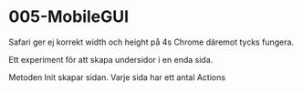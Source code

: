 # 005-MobileGUI

Safari ger ej korrekt width och height på 4s
Chrome däremot tycks fungera.

Ett experiment för att skapa undersidor i en enda sida.

Metoden Init skapar sidan.
Varje sida har ett antal Actions


